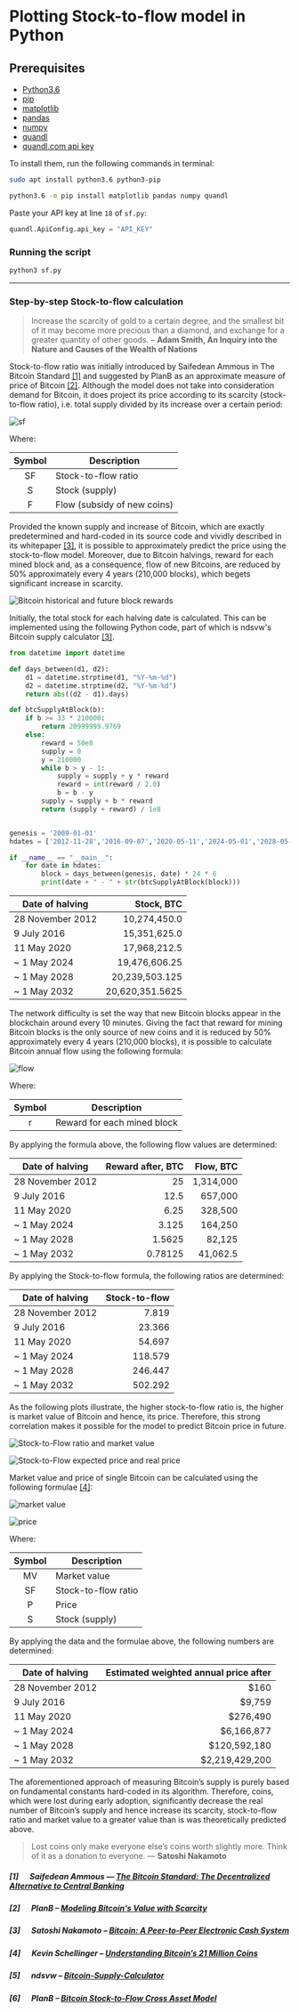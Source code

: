 # Plotting Stock-to-flow model in Python

## Prerequisites
- [Python3.6](https://www.python.org/downloads/release/python-360/)
- [pip](https://pip.pypa.io/en/stable/)
- [matplotlib](https://matplotlib.org/)
- [pandas](https://pandas.pydata.org/)
- [numpy](https://numpy.org/)
- [quandl](https://github.com/quandl/quandl-python)
- [quandl.com api key](https://docs.quandl.com/docs#getting-an-api-key)

To install them, run the following commands in terminal:

```bash
sudo apt install python3.6 python3-pip
```

```bash
python3.6 -m pip install matplotlib pandas numpy quandl
```

Paste your API key at line `18` of `sf.py`:

```python
quandl.ApiConfig.api_key = "API_KEY"
```

### Running the script
```bash
python3 sf.py
```

***
### Step-by-step Stock-to-flow calculation

> Increase the scarcity of gold to a certain degree, and the smallest bit of it may become more precious than a diamond, and exchange for a greater quantity of other goods.  – __Adam Smith, An Inquiry into the Nature and Causes of the Wealth of Nations__

Stock-to-flow ratio was initially introduced by Saifedean Ammous in The Bitcoin Standard [[1]](#1-nbspnbspnbspnbsp-saifedean-ammous--the-bitcoin-standard-the-decentralized-alternative-to-central-bankinghttpssaifedeancombook) and suggested by PlanB as an approximate measure of price of Bitcoin [[2]](#2-nbspnbspnbspnbsp-planb--modeling-bitcoins-value-with-scarcityhttpsmediumcom100trillionusdmodeling-bitcoins-value-with-scarcity-91fa0fc03e25). Although the model does not take into consideration demand for Bitcoin, it does project its price according to its scarcity (stock-to-flow ratio), i.e. total supply divided by its increase over a certain period:

![sf](sf.png)

Where:

| Symbol                | Description                                            |
|:---------:| ---------------------------- |
| SF                | Stock-to-flow ratio            |
| S           | Stock (supply)                                     |
| F     | Flow (subsidy of new coins)  |

Provided the known supply and increase of Bitcoin, which are exactly predetermined and hard-coded in its source code and vividly described in its whitepaper [[3]](), it is possible to approximately predict the price using the stock-to-flow model. Moreover, due to Bitcoin halvings, reward for each mined block and, as a consequence, flow of new Bitcoins, are reduced by 50% approximately every 4 years (210,000 blocks), which begets significant increase in scarcity.

![Bitcoin historical and future block rewards](https://epyzhyk.org/img/btc.epyzhyk.org/bitcoin-rewards.png)

Initially, the total stock for each halving date is calculated. This can be implemented using the following Python code, part of which is ndsvw's Bitcoin supply calculator [[3]]().

```python
from datetime import datetime

def days_between(d1, d2):
    d1 = datetime.strptime(d1, "%Y-%m-%d")
    d2 = datetime.strptime(d2, "%Y-%m-%d")
    return abs((d2 - d1).days)

def btcSupplyAtBlock(b):
    if b >= 33 * 210000:
        return 20999999.9769
    else:
        reward = 50e8
        supply = 0
        y = 210000
        while b > y - 1:
            supply = supply + y * reward
            reward = int(reward / 2.0)
            b = b - y
        supply = supply + b * reward
        return (supply + reward) / 1e8


genesis = '2009-01-01'
hdates = ['2012-11-28','2016-09-07','2020-05-11','2024-05-01','2028-05-01','2032-05-01']

if __name__ == "__main__":
    for date in hdates:
        block = days_between(genesis, date) * 24 * 6
        print(date + " - " + str(btcSupplyAtBlock(block)))
```

| Date of halving   | Stock, BTC         |
| ----------------- | ------------------:|
| 28 November 2012  | 10,274,450.0       |
| 9 July 2016       | 15,351,625.0       |
| 11 May 2020       | 17,968,212.5       |
| ~ 1 May 2024      | 19,476,606.25      |
| ~ 1 May 2028      | 20,239,503.125     |
| ~ 1 May 2032      | 20,620,351.5625    |

The network difficulty is set the way that new Bitcoin blocks appear in the blockchain around every 10 minutes. Giving the fact that reward for mining Bitcoin blocks is the only source of new coins and it is reduced by 50% approximately every 4 years (210,000 blocks), it is possible to calculate Bitcoin annual flow using the following formula:

![flow](f.png)

Where:

| Symbol                | Description                                            |
|:---------:| ---------------------------- |
| r     | Reward for each mined block  |

By applying the formula above, the following flow values are determined:

| Date of halving   | Reward after, BTC  | Flow, BTC          |
| ----------------- | ------------------:| ------------------:|
| 28 November 2012  | 25                 | 1,314,000          |
| 9 July 2016       | 12.5               | 657,000            |
| 11 May 2020       | 6.25               | 328,500            |
| ~ 1 May 2024      | 3.125              | 164,250            |
| ~ 1 May 2028      | 1.5625             | 82,125             |
| ~ 1 May 2032      | 0.78125            | 41,062.5           |

By applying the Stock-to-flow formula, the following ratios are determined:

| Date of halving   | Stock-to-flow    |
| ----------------- | ----------------:|
| 28 November 2012  | 7.819            |
| 9 July 2016       | 23.366           |
| 11 May 2020       | 54.697           |
| ~ 1 May 2024      | 118.579          |
| ~ 1 May 2028      | 246.447          |
| ~ 1 May 2032      | 502.292          |

As the following plots illustrate, the higher stock-to-flow ratio is, the higher is market value of Bitcoin and hence, its price. Therefore, this strong correlation makes it possible for the model to predict Bitcoin price in future.

![Stock-to-Flow ratio and market value](https://btc.epyzhyk.org/BTC-SF-MV.png)

![Stock-to-Flow expected price and real price](https://btc.epyzhyk.org/BTC-SF-Exp_Price-Price.png)


Market value and price of single Bitcoin can be calculated using the following formulae [[4]](#4-planb--bitcoin-stock-to-flow-cross-asset-model):

![market value](mv.png)

![price](p.png)

Where:

| Symbol                | Description                                            |
|:---------:| ---------------------------- |
| MV    | Market value                 |
| SF                | Stock-to-flow ratio            |
| P     | Price                        |
| S           | Stock (supply)                                     |

By applying the data and the formulae above, the following numbers are determined:

| Date of halving    | Estimated weighted annual price after |
| ------------------ | ----------------:|
| 28 November 2012   | $160             |         
| 9 July 2016        | $9,759           |
| 11 May 2020        | $276,490         |
| ~ 1 May 2024       | $6,166,877       |
| ~ 1 May 2028       | $120,592,180     |
| ~ 1 May 2032       | $2,219,429,200   |

The aforementioned approach of measuring Bitcoin’s supply is purely based on fundamental constants hard-coded in its algorithm. Therefore, coins, which were lost during early adoption, significantly decrease the real number of Bitcoin’s supply and hence increase its scarcity, stock-to-flow ratio and market value to a greater value than is was theoretically predicted above.

> Lost coins only make everyone else’s coins worth slightly more. Think of it as a donation to everyone. — __Satoshi Nakamoto__

##### [1] &nbsp;&nbsp;&nbsp;&nbsp; Saifedean Ammous — [The Bitcoin Standard: The Decentralized Alternative to Central Banking](https://saifedean.com/book/)
##### [2] &nbsp;&nbsp;&nbsp;&nbsp; PlanB – [Modeling Bitcoin's Value with Scarcity](https://medium.com/@100trillionUSD/modeling-bitcoins-value-with-scarcity-91fa0fc03e25)
##### [3] &nbsp;&nbsp;&nbsp;&nbsp; Satoshi Nakamoto – [Bitcoin: A Peer-to-Peer Electronic Cash System](https://bitcoin.org/bitcoin.pdf)
##### [4] &nbsp;&nbsp;&nbsp;&nbsp; Kevin Schellinger – [Understanding Bitcoin’s 21 Million Coins](https://medium.com/@k_schellinger/understanding-bitcoins-21-million-limit-310297a7d962)
##### [5] &nbsp;&nbsp;&nbsp;&nbsp; ndsvw – [Bitcoin-Supply-Calculator](https://github.com/ndsvw/Bitcoin-Supply-Calculator)
##### [6] &nbsp;&nbsp;&nbsp;&nbsp; PlanB – [Bitcoin Stock-to-Flow Cross Asset Model](https://medium.com/@100trillionUSD/bitcoin-stock-to-flow-cross-asset-model-50d260feed12)
